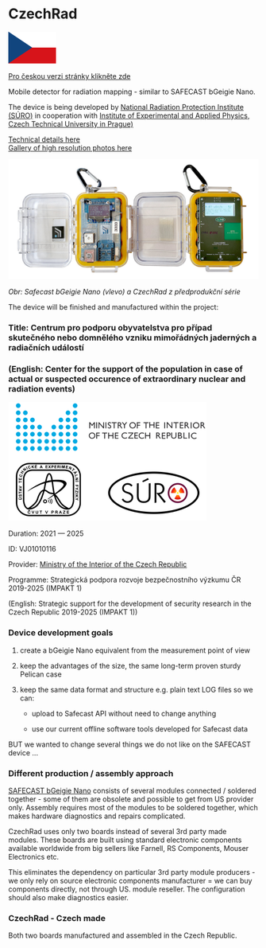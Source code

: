 # CzechRad

<img src="Images/flag_CZ.png" alt="čeština" width="96"/>

[Pro českou verzi stránky klikněte zde](Readme_CZ.md)  

Mobile detector for radiation mapping - similar to SAFECAST bGeigie Nano. 

The device is being developed by [National Radiation Protection Institute (SÚRO)](https://www.suro.cz/en) in cooperation with [Institute of Experimental and Applied Physics, Czech Technical University in Prague)](http://www.utef.cvut.cz/ieap)

[Technical details here](/HARDWARE_details)  
[Gallery of high resolution photos here](https://flic.kr/s/aHsmUcpD1h)  

<img src="Images/Safecast_vs_CzechRad.jpg" alt="Safecast bGeigie Nano (left) and current pre-production series CzechRad prototype" width="800"/>

*Obr: Safecast bGeigie Nano (vlevo) a CzechRad z předprodukční série*

The device will be finished and manufactured within the project:


### Title: Centrum pro podporu obyvatelstva pro případ skutečného nebo domnělého vzniku mimořádných jaderných a radiačních událostí

### (English: Center for the support of the population in case of actual or suspected occurence of extraordinary nuclear and radiation events)


<img src="Images/IMPAKT_loga.png" alt="Ministry of the Interior of the Czech Republic logo" width="400"/>

Duration: 2021 — 2025

ID: VJ01010116

Provider:	[Ministry of the Interior of the Czech Republic](https://www.mvcr.cz/mvcren/) 

Programme:	Strategická podpora rozvoje bezpečnostního výzkumu ČR 2019-2025 (IMPAKT 1) 

(English: Strategic support for the development of security research in the Czech Republic 2019-2025 (IMPAKT 1))

### Device development goals

1) create a bGeigie Nano equivalent from the measurement point of view

2) keep the advantages of the size, the same long-term proven sturdy Pelican case

3) keep the same data format and structure e.g. plain text LOG files so we can:
    
    - upload to Safecast API without need
      to change anything
    
    - use our current offline software tools 
      developed for Safecast data

BUT we wanted to change several things we do not like on the SAFECAST device ...

### Different production / assembly approach

[SAFECAST bGeigie Nano](https://safecast.org/devices/bgeigie-nano/) consists of several modules connected / soldered together - some of them are obsolete and possible to get from US provider only. Assembly requires most of the modules to be soldered together, which makes hardware diagnostics and repairs complicated.

CzechRad uses only two boards instead of several 3rd party made modules. These boards are built using standard electronic components available worldwide from big sellers like Farnell, RS Components, Mouser Electronics etc. 

This eliminates the dependency on particular 3rd party module producers - we only rely on source electronic components manufacturer = we can buy components directly, not through US. module reseller. The configuration should also make diagnostics easier.

### CzechRad - Czech made

Both two boards manufactured and assembled in the Czech Republic.

